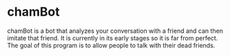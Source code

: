 # chamBot

chamBot is a bot that analyzes your conversation with a friend and can then imitate that friend. It is currently in its early stages so it is far from perfect. The goal of this program is to allow people to talk with their dead friends.
